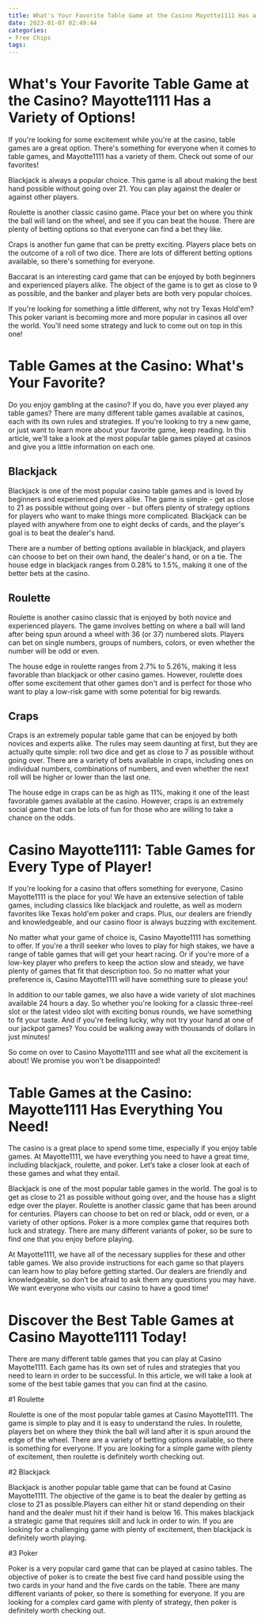 ```yaml
---
title: What's Your Favorite Table Game at the Casino Mayotte1111 Has a Variety of Options!
date: 2023-01-07 02:49:44
categories:
- Free Chips
tags:
---
```



#  What's Your Favorite Table Game at the Casino? Mayotte1111 Has a Variety of Options!

If you're looking for some excitement while you're at the casino, table games are a great option. There's something for everyone when it comes to table games, and Mayotte1111 has a variety of them. Check out some of our favorites!

Blackjack is always a popular choice. This game is all about making the best hand possible without going over 21. You can play against the dealer or against other players.

Roulette is another classic casino game. Place your bet on where you think the ball will land on the wheel, and see if you can beat the house. There are plenty of betting options so that everyone can find a bet they like.

Craps is another fun game that can be pretty exciting. Players place bets on the outcome of a roll of two dice. There are lots of different betting options available, so there's something for everyone.

Baccarat is an interesting card game that can be enjoyed by both beginners and experienced players alike. The object of the game is to get as close to 9 as possible, and the banker and player bets are both very popular choices.

If you're looking for something a little different, why not try Texas Hold'em? This poker variant is becoming more and more popular in casinos all over the world. You'll need some strategy and luck to come out on top in this one!

#  Table Games at the Casino: What's Your Favorite?

Do you enjoy gambling at the casino? If you do, have you ever played any table games? There are many different table games available at casinos, each with its own rules and strategies. If you're looking to try a new game, or just want to learn more about your favorite game, keep reading. In this article, we'll take a look at the most popular table games played at casinos and give you a little information on each one.

## Blackjack

Blackjack is one of the most popular casino table games and is loved by beginners and experienced players alike. The game is simple - get as close to 21 as possible without going over - but offers plenty of strategy options for players who want to make things more complicated. Blackjack can be played with anywhere from one to eight decks of cards, and the player's goal is to beat the dealer's hand.

There are a number of betting options available in blackjack, and players can choose to bet on their own hand, the dealer's hand, or on a tie. The house edge in blackjack ranges from 0.28% to 1.5%, making it one of the better bets at the casino.

## Roulette

Roulette is another casino classic that is enjoyed by both novice and experienced players. The game involves betting on where a ball will land after being spun around a wheel with 36 (or 37) numbered slots. Players can bet on single numbers, groups of numbers, colors, or even whether the number will be odd or even.

The house edge in roulette ranges from 2.7% to 5.26%, making it less favorable than blackjack or other casino games. However, roulette does offer some excitement that other games don't and is perfect for those who want to play a low-risk game with some potential for big rewards.

## Craps

Craps is an extremely popular table game that can be enjoyed by both novices and experts alike. The rules may seem daunting at first, but they are actually quite simple: roll two dice and get as close to 7 as possible without going over. There are a variety of bets available in craps, including ones on individual numbers, combinations of numbers, and even whether the next roll will be higher or lower than the last one.

The house edge in craps can be as high as 11%, making it one of the least favorable games available at the casino. However, craps is an extremely social game that can be lots of fun for those who are willing to take a chance on the odds.

#  Casino Mayotte1111: Table Games for Every Type of Player!

If you're looking for a casino that offers something for everyone, Casino Mayotte1111 is the place for you! We have an extensive selection of table games, including classics like blackjack and roulette, as well as modern favorites like Texas hold'em poker and craps. Plus, our dealers are friendly and knowledgeable, and our casino floor is always buzzing with excitement.

No matter what your game of choice is, Casino Mayotte1111 has something to offer. If you're a thrill seeker who loves to play for high stakes, we have a range of table games that will get your heart racing. Or if you're more of a low-key player who prefers to keep the action slow and steady, we have plenty of games that fit that description too. So no matter what your preference is, Casino Mayotte1111 will have something sure to please you!

In addition to our table games, we also have a wide variety of slot machines available 24 hours a day. So whether you're looking for a classic three-reel slot or the latest video slot with exciting bonus rounds, we have something to fit your taste. And if you're feeling lucky, why not try your hand at one of our jackpot games? You could be walking away with thousands of dollars in just minutes!

So come on over to Casino Mayotte1111 and see what all the excitement is about! We promise you won't be disappointed!

#  Table Games at the Casino: Mayotte1111 Has Everything You Need!

The casino is a great place to spend some time, especially if you enjoy table games. At Mayotte1111, we have everything you need to have a great time, including blackjack, roulette, and poker. Let’s take a closer look at each of these games and what they entail.

Blackjack is one of the most popular table games in the world. The goal is to get as close to 21 as possible without going over, and the house has a slight edge over the player. Roulette is another classic game that has been around for centuries. Players can choose to bet on red or black, odd or even, or a variety of other options. Poker is a more complex game that requires both luck and strategy. There are many different variants of poker, so be sure to find one that you enjoy before playing.

At Mayotte1111, we have all of the necessary supplies for these and other table games. We also provide instructions for each game so that players can learn how to play before getting started. Our dealers are friendly and knowledgeable, so don’t be afraid to ask them any questions you may have. We want everyone who visits our casino to have a good time!

#  Discover the Best Table Games at Casino Mayotte1111 Today!

There are many different table games that you can play at Casino Mayotte1111. Each game has its own set of rules and strategies that you need to learn in order to be successful. In this article, we will take a look at some of the best table games that you can find at the casino.

#1 Roulette

Roulette is one of the most popular table games at Casino Mayotte1111. The game is simple to play and it is easy to understand the rules. In roulette, players bet on where they think the ball will land after it is spun around the edge of the wheel. There are a variety of betting options available, so there is something for everyone. If you are looking for a simple game with plenty of excitement, then roulette is definitely worth checking out.

#2 Blackjack

Blackjack is another popular table game that can be found at Casino Mayotte1111. The objective of the game is to beat the dealer by getting as close to 21 as possible.Players can either hit or stand depending on their hand and the dealer must hit if their hand is below 16. This makes blackjack a strategic game that requires skill and luck in order to win. If you are looking for a challenging game with plenty of excitement, then blackjack is definitely worth playing.

#3 Poker

Poker is a very popular card game that can be played at casino tables. The objective of poker is to create the best five card hand possible using the two cards in your hand and the five cards on the table. There are many different variants of poker, so there is something for everyone. If you are looking for a complex card game with plenty of strategy, then poker is definitely worth checking out.